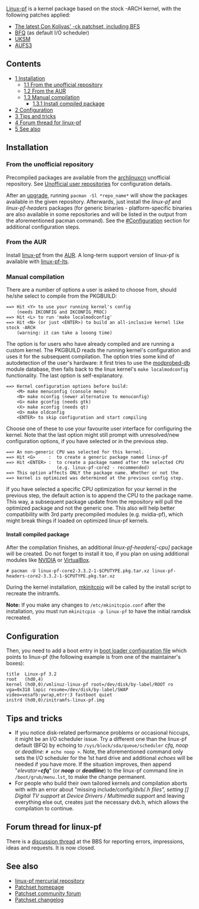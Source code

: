 [Linux-pf](http://pf.natalenko.name/) is a kernel package based on the stock -ARCH kernel, with the following patches applied:

*   [The latest Con Kolivas' -ck patchset, including BFS](http://ck-hack.blogspot.com/)
*   [BFQ](http://algo.ing.unimo.it/people/paolo/disk_sched/) (as default I/O scheduler)
*   [UKSM](http://kerneldedup.org/projects/uksm/)
*   [AUFS3](http://aufs.sourceforge.net/)

## Contents

*   [1 Installation](#Installation)
    *   [1.1 From the unofficial repository](#From_the_unofficial_repository)
    *   [1.2 From the AUR](#From_the_AUR)
    *   [1.3 Manual compilation](#Manual_compilation)
        *   [1.3.1 Install compiled package](#Install_compiled_package)
*   [2 Configuration](#Configuration)
*   [3 Tips and tricks](#Tips_and_tricks)
*   [4 Forum thread for linux-pf](#Forum_thread_for_linux-pf)
*   [5 See also](#See_also)

## Installation

### From the unofficial repository

Precompiled packages are available from the [archlinuxcn](/index.php/Unofficial_user_repositories#archlinuxcn "Unofficial user repositories") unofficial repository. See [Unofficial user repositories](/index.php/Unofficial_user_repositories "Unofficial user repositories") for configuration details.

After an [upgrade](/index.php/Pacman#Upgrading_packages "Pacman"), running `pacman -Sl *repo_name*` will show the packages available in the given repository. Afterwards, just install the *linux-pf* and *linux-pf-headers* packages (for generic binaries - platform-specific binaries are also available in some repositories and will be listed in the output from the aforementioned pacman command). See the [#Configuration](#Configuration) section for additional configuration steps.

### From the AUR

Install [linux-pf](https://aur.archlinux.org/packages/linux-pf/) from the [AUR](/index.php/AUR "AUR"). A long-term support version of linux-pf is available with [linux-pf-lts](https://aur.archlinux.org/packages/linux-pf-lts/).

### Manual compilation

There are a number of options a user is asked to choose from, should he/she select to compile from the PKGBUILD:

```
==> Hit <Y> to use your running kernel's config
    (needs IKCONFIG and IKCONFIG_PROC)
==> Hit <L> to run 'make localmodconfig'
==> Hit <N> (or just <ENTER>) to build an all-inclusive kernel like stock -ARCH
    (warning: it can take a looong time)

```

The <Y> option is for users who have already compiled and are running a custom kernel. The PKGBUILD reads the running kernel's configuration and uses it for the subsequent compilation. The <L> option tries some kind of autodetection of the user's hardware: it first tries to use the [modprobed-db](/index.php/Modprobed-db "Modprobed-db") module database, then falls back to the linux kernel's `make localmodconfig` functionality. The last option is self-explanatory.

```
==> Kernel configuration options before build:
    <M> make menuconfig (console menu)
    <N> make nconfig (newer alternative to menuconfig)
    <G> make gconfig (needs gtk)
    <X> make xconfig (needs qt)
    <O> make oldconfig
    <ENTER> to skip configuration and start compiling

```

Choose one of these to use your favourite user interface for configuring the kernel. Note that the last option might still prompt with unresolved/new configuration options, if you have selected <Y> or <L> in the previous step.

```
==> An non-generic CPU was selected for this kernel.
==> Hit <G>     :  to create a generic package named linux-pf
==> Hit <ENTER> :  to create a package named after the selected CPU
                   (e.g. linux-pf-core2 - recommended)
==> This option affects ONLY the package name. Whether or not the
==> kernel is optimized was determined at the previous config step.

```

If you have selected a specific CPU optimization for your kernel in the previous step, the default action is to append the CPU to the package name. This way, a subsequent package update from the repository will pull the optimized package and not the generic one. This also will help better compatibility with 3rd party precompiled modules (e.g. nvidia-pf), which might break things if loaded on optimized linux-pf kernels.

#### Install compiled package

After the compilation finishes, an additional *linux-pf-headers[-cpu]* package will be created. Do not forget to install it too, if you plan on using additional modules like [NVIDIA](/index.php/NVIDIA "NVIDIA") or [VirtualBox](/index.php/VirtualBox "VirtualBox").

```
# pacman -U linux-pf-core2-3.3.2-1-$CPUTYPE.pkg.tar.xz linux-pf-headers-core2-3.3.2-1-$CPUTYPE.pkg.tar.xz

```

During the kernel installation, [mkinitcpio](/index.php/Mkinitcpio "Mkinitcpio") will be called by the install script to recreate the initramfs.

**Note:** If you make any changes to `/etc/mkinitcpio.conf` after the installation, you must run `mkinitcpio -p linux-pf` to have the initial ramdisk recreated.

## Configuration

Then, you need to add a boot entry in [boot loader configuration file](/index.php/Boot_Loader#Configuration_files "Boot Loader") which points to linux-pf (the following example is from one of the maintainer's boxes):

```
title  Linux-pf 3.2
root   (hd0,4)
kernel (hd0,0)/vmlinuz-linux-pf root=/dev/disk/by-label/ROOT ro vga=0x318 lapic resume=/dev/disk/by-label/SWAP video=vesafb:ywrap,mtrr:3 fastboot quiet
initrd (hd0,0)/initramfs-linux-pf.img

```

## Tips and tricks

*   If you notice disk-related performance problems or occasional hiccups, it might be an I/O scheduler issue. Try a different one than the linux-pf default (BFQ) by echoing to `/sys/block/sda/queue/scheduler` *cfq*, *noop* or *deadline*: `# echo noop >`. Note, the aforementioned command only sets the I/O scheduler for the 1st hard drive and additional *echoes* will be needed if you have more. If the situation improves, then append "*elevator*=***cfq***" (or ***noop*** or ***deadline***) to the linux-pf command line in `/boot/grub/menu.lst`, to make the change permanent.
*   For people who build their own tailored kernels and compilation aborts with with an error about "missing include/config/dvb/*.h files", setting *[*] Digital TV support* at *Device Drivers / <M> Multimedia support* and leaving everything else out, creates just the necessary dvb.h, which allows the compilation to continue.

## Forum thread for linux-pf

There is a [discussion thread](https://bbs.archlinux.org/viewtopic.php?id=103462) at the BBS for reporting errors, impressions, ideas and requests. It is now closed.

## See also

*   [linux-pf mercurial repository](https://bitbucket.org/nous/linux-pf/)
*   [Patchset homepage](http://pf.natalenko.name/)
*   [Patchset community forum](http://pf.natalenko.name/forum)
*   [Patchset changelog](http://freecode.com/projects/pf-kernel)